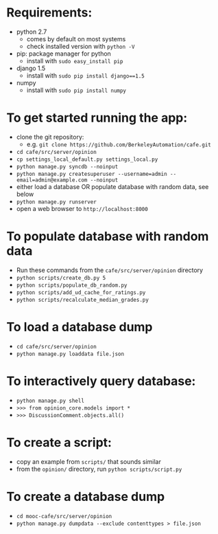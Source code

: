 # Requirements:

- python 2.7
  - comes by default on most systems
  - check installed version with `python -V`
- pip: package manager for python
  - install with `sudo easy_install pip`
- django 1.5
  - install with `sudo pip install django==1.5`
- numpy
  - install with `sudo pip install numpy`

# To get started running the app:

  - clone the git repository:
    - e.g. `git clone https://github.com/BerkeleyAutomation/cafe.git`
  - `cd cafe/src/server/opinion`
  - `cp settings_local_default.py settings_local.py`
  - `python manage.py syncdb --noinput`
  - `python manage.py createsuperuser --username=admin --email=admin@example.com --noinput`
  - either load a database OR populate database with random data, see below
  - `python manage.py runserver`
  - open a web browser to `http://localhost:8000`

# To populate database with random data
  - Run these commands from the `cafe/src/server/opinion` directory
  - `python scripts/create_db.py 5`
  - `python scripts/populate_db_random.py`
  - `python scripts/add_ud_cache_for_ratings.py`
  - `python scripts/recalculate_median_grades.py`

# To load a database dump

  - `cd cafe/src/server/opinion`
  - `python manage.py loaddata file.json`

# To interactively query database:

  - `python manage.py shell`
  - `>>> from opinion_core.models import *`
  - `>>> DiscussionComment.objects.all()`

# To create a script:

  - copy an example from `scripts/` that sounds similar
  - from the `opinion/` directory, run `python scripts/script.py`

# To create a database dump

  - `cd mooc-cafe/src/server/opinion`
  - `python manage.py dumpdata --exclude contenttypes > file.json`
